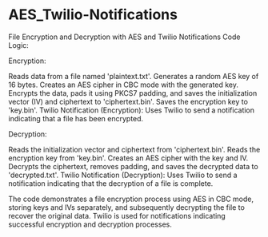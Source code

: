 # AES_Twilio-Notifications
File Encryption and Decryption with AES and Twilio Notifications
Code Logic:

Encryption:

Reads data from a file named 'plaintext.txt'.
Generates a random AES key of 16 bytes.
Creates an AES cipher in CBC mode with the generated key.
Encrypts the data, pads it using PKCS7 padding, and saves the initialization vector (IV) and ciphertext to 'ciphertext.bin'.
Saves the encryption key to 'key.bin'.
Twilio Notification (Encryption):
Uses Twilio to send a notification indicating that a file has been encrypted.

Decryption:

Reads the initialization vector and ciphertext from 'ciphertext.bin'.
Reads the encryption key from 'key.bin'.
Creates an AES cipher with the key and IV.
Decrypts the ciphertext, removes padding, and saves the decrypted data to 'decrypted.txt'.
Twilio Notification (Decryption):
Uses Twilio to send a notification indicating that the decryption of a file is complete.

The code demonstrates a file encryption process using AES in CBC mode, storing keys and IVs separately, and subsequently decrypting the file to recover the original data. Twilio is used for notifications indicating successful encryption and decryption processes.
